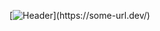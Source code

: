 [![Header](https://github.com/YunChenqwq/YunChenqwq/blob/main/%E7%BA%B1%E9%9B%BE.png"Header")](https://some-url.dev/)
<!--
**YunChenqwq/YunChenqwq** is a ✨ _special_ ✨ repository because its `README.md` (this file) appears on your GitHub profile.

Here are some ideas to get you started:

- 🔭 I’m currently working on ...
- 🌱 I’m currently learning ...
- 👯 I’m looking to collaborate on ...
- 🤔 I’m looking for help with ...
- 💬 Ask me about ...
- 📫 How to reach me: ...
- 😄 Pronouns: ...
- ⚡ Fun fact: ...
-->
